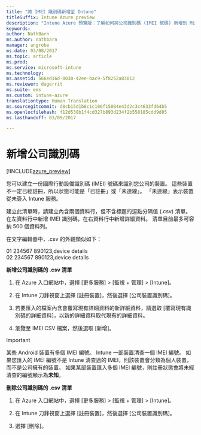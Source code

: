 ```yaml
---
title: "將 IMEI 識別碼新增至 Intune"
titleSuffix: Intune Azure preview
description: "Intune Azure 預覽版︰了解如何將公司識別碼 (IMEI 號碼) 新增到 Microsoft Intune。 "
keywords: 
author: NathBarn
ms.author: nathbarn
manager: angrobe
ms.date: 03/08/2017
ms.topic: article
ms.prod: 
ms.service: microsoft-intune
ms.technology: 
ms.assetid: 566ed16d-8030-42ee-bac9-5f8252a83012
ms.reviewer: dagerrit
ms.suite: ems
ms.custom: intune-azure
translationtype: Human Translation
ms.sourcegitcommit: d8cb15d1b8c1c100f15084e43d2c3c4633fd64b5
ms.openlocfilehash: f12d538b1f4cd327b893d234f2b558185cdd9d85
ms.lasthandoff: 03/09/2017

---
```


# <a name="add-corporate-identifiers"></a>新增公司識別碼

[!INCLUDE[azure_preview](../includes/azure_preview.md)]

您可以建立一份國際行動設備識別碼 (IMEI) 號碼來識別您公司的裝置。 這些裝置不一定已經註冊，所以狀態可能是「已註冊」或「未連線」。 「未連線」表示裝置從未簽入 Intune 服務。

建立此清單時，請建立內含兩個資料行，但不含標題的逗點分隔值 (.csv) 清單。 在左資料行中新增 IMEI 識別碼，在右資料行中新增詳細資料。 清單目前最多可容納 500 個資料列。

在文字編輯器中，.csv 的外觀類似如下：

01 234567 890123,device details</br>
02 234567 890123,device details

**新增公司識別碼的 .csv 清單**

1. 在 Azure 入口網站中，選擇 [更多服務] > [監視 + 管理] > [Intune]。

2. 在 Intune 刀鋒視窗上選擇 [註冊裝置]，然後選擇 [公司裝置識別碼]。

3. 若要匯入的檔案內含會覆寫現有詳細資料的新詳細資料，請選取 [覆寫現有識別碼的詳細資料]，以新的詳細資料取代現有的詳細資料。

4. 瀏覽至 IMEI CSV 檔案，然後選取 [新增]。

> [!IMPORTANT]
> 某些 Android 裝置有多個 IMEI 編號。 Intune 一部裝置清查一個 IMEI 編號。 如果您匯入的 IMEI 編號不是 Intune 清查過的 IMEI，則該裝置會分類為個人裝置，而不是公司擁有的裝置。 如果某部裝置匯入多個 IMEI 編號，則註冊狀態會將未經清查的編號顯示為**未知**。

**刪除公司識別碼的 .csv 清單**

1. 在 Azure 入口網站中，選擇 [更多服務] > [監視 + 管理] > [Intune]。

2. 在 Intune 刀鋒視窗上選擇 [註冊裝置]，然後選擇 [公司裝置識別碼]。

3. 選擇 [刪除]。

